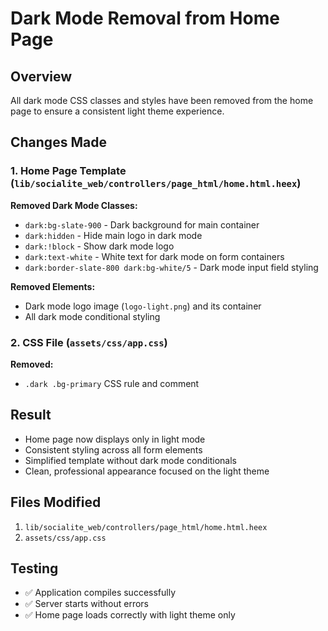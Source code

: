 # Dark Mode Removal from Home Page

## Overview
All dark mode CSS classes and styles have been removed from the home page to ensure a consistent light theme experience.

## Changes Made

### 1. Home Page Template (`lib/socialite_web/controllers/page_html/home.html.heex`)

**Removed Dark Mode Classes:**
- `dark:bg-slate-900` - Dark background for main container
- `dark:hidden` - Hide main logo in dark mode
- `dark:!block` - Show dark mode logo
- `dark:text-white` - White text for dark mode on form containers
- `dark:border-slate-800 dark:bg-white/5` - Dark mode input field styling

**Removed Elements:**
- Dark mode logo image (`logo-light.png`) and its container
- All dark mode conditional styling

### 2. CSS File (`assets/css/app.css`)

**Removed:**
- `.dark .bg-primary` CSS rule and comment

## Result
- Home page now displays only in light mode
- Consistent styling across all form elements
- Simplified template without dark mode conditionals
- Clean, professional appearance focused on the light theme

## Files Modified
1. `lib/socialite_web/controllers/page_html/home.html.heex`
2. `assets/css/app.css`

## Testing
- ✅ Application compiles successfully
- ✅ Server starts without errors
- ✅ Home page loads correctly with light theme only 